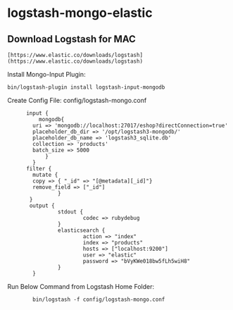 # logstash-mongo-elastic

## Download Logstash for MAC

    [https://www.elastic.co/downloads/logstash](https://www.elastic.co/downloads/logstash)
    
    
Install Mongo-Input Plugin:

    bin/logstash-plugin install logstash-input-mongodb
    

Create Config File: config/logstash-mongo.conf


          input {
              mongodb{
            uri => 'mongodb://localhost:27017/eshop?directConnection=true'
            placeholder_db_dir => '/opt/logstash3-mongodb/'
            placeholder_db_name => 'logstash3_sqlite.db'
            collection => 'products'
            batch_size => 5000
                }
            }
          filter {
            mutate {
            copy => { "_id" => "[@metadata][_id]"}
            remove_field => ["_id"]
                    }
           }
           output {
                    stdout {
                            codec => rubydebug
                    }
                    elasticsearch {
                            action => "index"
                            index => "products"
                            hosts => ["localhost:9200"]
                            user => "elastic"
                            password => "bVyKWe018bw5fLh5wiH8"
                    }
            }




Run Below Command from Logstash Home Folder:

            bin/logstash -f config/logstash-mongo.conf
